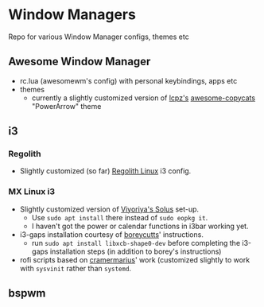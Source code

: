 # Window Managers
Repo for various Window Manager configs, themes etc

## Awesome Window Manager
- rc.lua (awesomewm's config) with personal keybindings, apps etc
- themes
  - currently a slightly customized version of [lcpz's](https://github.com/lcpz) [awesome-copycats](https://github.com/lcpz/awesome-copycats) "PowerArrow" theme

## i3

### Regolith
- Slightly customized (so far) [Regolith Linux](https://regolith-linux.org/) i3 config.

### MX Linux i3
- Slightly customized version of [Viyoriya's Solus](https://viyoriya.github.io/posts/solus-i3wm/) set-up.
	- Use `sudo apt install` there instead of `sudo eopkg it`.
	- I haven't got the power or calendar functions in i3bar working yet.
- i3-gaps installation courtesy of [boreycutts](https://gist.github.com/boreycutts/6417980039760d9d9dac0dd2148d4783)' instructions.
	- run `sudo apt install libxcb-shape0-dev` before completing the i3-gaps installation steps (in addition to borey's instructions)
- rofi scripts based on [cramermarius](https://github.com/cramermarius/rofi-menus)' work (customized slightly to work with `sysvinit` rather than `systemd`.

## bspwm
